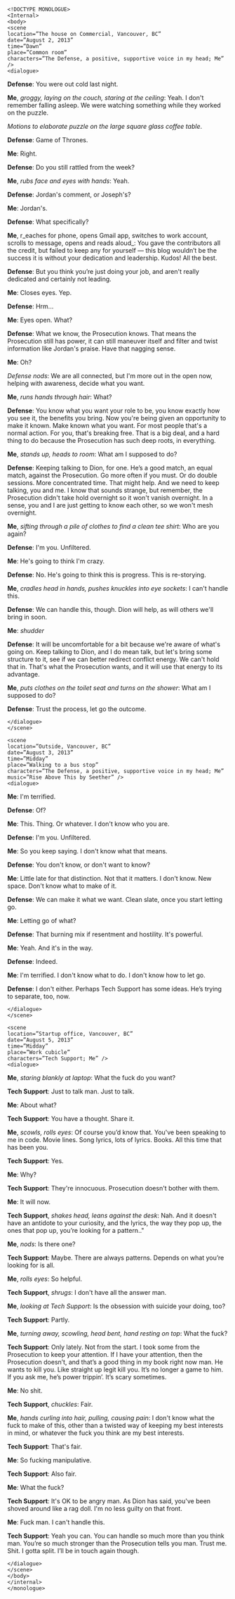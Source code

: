 ```
<!DOCTYPE MONOLOGUE>
<Internal>
<body>
<scene
location=”The house on Commercial, Vancouver, BC”
date=”August 2, 2013”
time=”Dawn”
place=”Common room”
characters=”The Defense, a positive, supportive voice in my head; Me” />
<dialogue>
```

**Defense**: You were out cold last night.

**Me**, _groggy, laying on the couch, staring at the ceiling_: Yeah. I don't remember falling asleep. We were watching something while they worked on the puzzle.

_Motions to elaborate puzzle on the large square glass coffee table_.

**Defense**: Game of Thrones.

**Me**: Right.

**Defense**: Do you still rattled from the week?

**Me**, _rubs face and eyes with hands_: Yeah.

**Defense**: Jordan's comment, or Joseph's?

**Me**: Jordan's. 

**Defense**: What specifically?

**Me**, r_eaches for phone, opens Gmail app, switches to work account, scrolls to message, opens and reads aloud_: You gave the contributors all the credit, but failed to keep any for yourself — this blog wouldn’t be the success it is without your dedication and leadership. Kudos! All the best.

**Defense**: But you think you’re just doing your job, and aren't really dedicated and certainly not leading.

**Me**: Closes eyes. Yep.

**Defense**: Hrm...

**Me**: Eyes open. What?

**Defense**: What we know, the Prosecution knows. That means the Prosecution still has power, it can still maneuver itself and filter and twist information like Jordan's praise. Have that nagging sense.

**Me**: Oh?

_Defense nods_:  We are all connected, but I'm more out in the open now, helping with awareness, decide what you want.

**Me**, _runs hands through hair_: What?

**Defense**: You know what you want your role to be, you know exactly how you see it, the benefits you bring. Now you're being given an opportunity to make it known. Make known what you want. For most people that's a normal action. For you, that's breaking free. That is a big deal, and a hard thing to do because the Prosecution has such deep roots, in everything.

**Me**, _stands up, heads to room_: What am I supposed to do?

**Defense**: Keeping talking to Dion, for one. He’s a good match, an equal match, against the Prosecution. Go more often if you must. Or do double sessions. More concentrated time. That might help. And we need to keep talking, you and me. I know that sounds strange, but remember, the Prosecution didn't take hold overnight so it won't vanish overnight. In a sense, you and I are just getting to know each other, so we won't mesh overnight.

**Me**, _sifting through a pile of clothes to find a clean tee shirt_: Who are you again?

**Defense**: I'm you. Unfiltered.

**Me**: He's going to think I'm crazy.

**Defense**: No. He's going to think this is progress. This is re-storying.

**Me**, _cradles head in hands, pushes knuckles into eye sockets_: I can't handle this.

**Defense**: We can handle this, though. Dion will help, as will others we'll bring in soon.

**Me**: *shudder*

**Defense**: It will be uncomfortable for a bit because we're aware of what's going on. Keep talking to Dion, and I do mean talk, but let's bring some structure to it, see if we can better redirect conflict energy. We can't hold that in. That's what the Prosecution wants, and it will use that energy to its advantage.

**Me**, _puts clothes on the toilet seat and turns on the shower_: What am I supposed to do?

**Defense**: Trust the process, let go the outcome. 
```
</dialogue>
</scene>
```
```
<scene
location=”Outside, Vancouver, BC”
date=”August 3, 2013”
time=”Midday”
place=”Walking to a bus stop”
characters=”The Defense, a positive, supportive voice in my head; Me”
music=”Rise Above This by Seether” />
<dialogue>
```

**Me**: I'm terrified.

**Defense**: Of?

**Me**: This. Thing. Or whatever. I don't know who you are.

**Defense**: I'm you. Unfiltered.

**Me**: So you keep saying. I don't know what that means.

**Defense**: You don't know, or don't want to know?

**Me**: Little late for that distinction. Not that it matters. I don't know. New space. Don't know what to make of it.

**Defense**: We can make it what we want. Clean slate, once you start letting go.

**Me**: Letting go of what?

**Defense**: That burning mix if resentment and hostility. It's powerful.

**Me**: Yeah. And it's in the way.

**Defense**: Indeed.

**Me**: I'm terrified. I don't know what to do. I don't know how to let go.

**Defense**: I don't either. Perhaps Tech Support has some ideas. He’s trying to separate, too, now.
```
</dialogue>
</scene>
```
```
<scene
location=”Startup office, Vancouver, BC”
date=”August 5, 2013”
time=”Midday”
place=”Work cubicle”
characters=”Tech Support; Me” />
<dialogue>
```
**Me**, _staring blankly at laptop_: What the fuck do you want?

**Tech Support**: Just to talk man. Just to talk.

**Me**: About what?

**Tech Support**: You have a thought. Share it. 

**Me**, _scowls, rolls eyes_: Of course you’d know that. You've been speaking to me in code. Movie lines. Song lyrics, lots of lyrics. Books. All this time that has been you.

**Tech Support**: Yes.

**Me**: Why?

**Tech Support**: They're innocuous. Prosecution doesn't bother with them.

**Me**: It will now.

**Tech Support**, _shakes head, leans against the desk_: Nah. And it doesn't have an antidote to your curiosity, and the lyrics, the way they pop up, the ones that pop up, you’re looking for a pattern.."

**Me**, _nods_: Is there one?

**Tech Support**: Maybe. There are always patterns. Depends on what you’re looking for is all.

**Me**, _rolls eyes_: So helpful.

**Tech Support**, _shrugs_: I don't have all the answer man.

**Me**, _looking at Tech Support_: Is the obsession with suicide your doing, too?

**Tech Support**: Partly.

**Me**, _turning away, scowling, head bent, hand resting on top_: What the fuck?

**Tech Support**: Only lately. Not from the start. I took some from the Prosecution to keep your attention. If I have your attention, then the Prosecution doesn’t, and that’s a good thing in my book right now man. He wants to kill you. Like straight up legit kill you. It’s no longer a game to him. If you ask me, he’s power trippin’. It’s scary sometimes.

**Me**: No shit.

**Tech Support**, _chuckles_: Fair.

**Me**, _hands curling into hair, pulling, causing pain_: I don't know what the fuck to make of this, other than a twisted way of keeping my best interests in mind, or whatever the fuck you think are my best interests.

**Tech Support**: That's fair.

**Me**: So fucking manipulative.

**Tech Support**: Also fair.

**Me**: What the fuck?

**Tech Support**: It's OK to be angry man. As Dion has said, you've been shoved around like a rag doll. I'm no less guilty on that front.

**Me**: Fuck man. I can't handle this.

**Tech Support**: Yeah you can. You can handle so much more than you think man. You’re so much stronger than the Prosecution tells you man. Trust me. Shit. I gotta split. I’ll be in touch again though. 
```
</dialogue>
</scene>
</body>
</internal>
</monologue>
```


